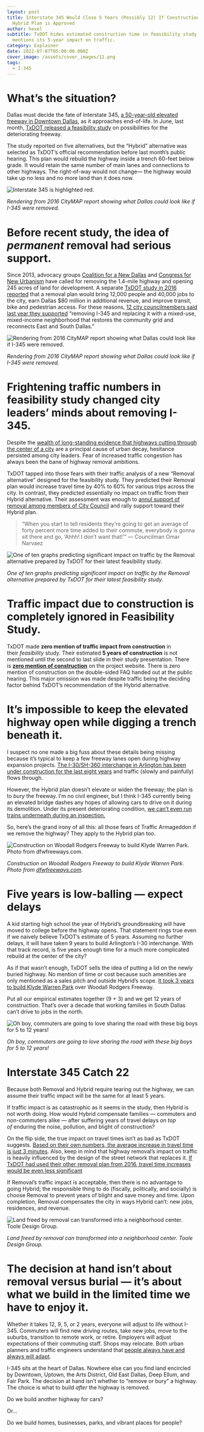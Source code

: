 ```yaml
---
layout: post
title: Interstate 345 Would Close 5 Years (Possibly 12) If Construction of TxDOT
  Hybrid Plan is Approved
author: hexel
subtitle: TxDOT hides estimated construction time in feasibility study and never
  mentions its 5-year impact on traffic.
category: Explainer
date: 2022-07-07T05:00:00.000Z
cover_image: /assets/cover_images/11.png
tags:
  - I-345
---
```

# What’s the situation?

Dallas must decide the fate of Interstate 345, [a 50-year-old elevated freeway in Downtown Dallas](https://www.youtube.com/watch?v=D5pyjaGW7xQ), as it approaches end-of-life. In June, last month, [TxDOT released a feasibility study](https://www.keepitmovingdallas.com/I345) on possibilities for the deteriorating freeway.

The study reported on five alternatives, but the “Hybrid” alternative was selected as TxDOT’s official recommendation before last month’s public hearing. This plan would rebuild the highway inside a trench 60-feet below grade. It would retain the same number of main lanes and connections to other highways. The right-of-way would not change— the highway would take up no less and no more land than it does now.

![Interstate 345 is highlighted red.](https://miro.medium.com/v2/resize:fit:720/format:webp/1*nQ-Sw8KCTjTBo-vsS2F3fQ.png "Interstate 345 is highlighted red.")

*Rendering from 2016 CityMAP report showing what Dallas could look like if I-345 were removed.*

# Before recent study, the idea of *permanent* removal had serious support.

Since 2013, advocacy groups [Coalition for a New Dallas](https://www.coalitionforanewdallas.org/i-345) and [Congress for New Urbanism](https://www.dmagazine.com/frontburner/2021/06/i-345-back-on-cnus-freeways-without-futures-list/) have called for removing the 1.4-mile highway and opening 245 acres of land for development. A separate [TxDOT study in 2016 reported](https://www.dmagazine.com/urbanism-transportation/2016/06/new-txdot-report-says-we-should-tear-down-i-345/) that a removal plan would bring 12,000 people and 40,000 jobs to the city, earn Dallas $80 million in additional revenue, and improve transit, bike and pedestrian access. For these reasons, [12 city councilmembers said last year they supported](https://www.coalitionforanewdallas.org/featured-posts/coalition-for-a-new-dallas-5) “removing I-345 and replacing it with a mixed-use, mixed-income neighborhood that restores the community grid and reconnects East and South Dallas.”

![Rendering from 2016 CityMAP report showing what Dallas could look like if I-345 were removed.](https://miro.medium.com/v2/resize:fit:720/format:webp/1*XQM6jMy4_k6AQcbwq_SNPQ.png "Rendering from 2016 CityMAP report showing what Dallas could look like if I-345 were removed.")

*Rendering from 2016 CityMAP report showing what Dallas could look like if I-345 were removed.*

# Frightening traffic numbers in feasibility study changed city leaders’ minds about removing I-345.

Despite the [wealth of long-standing evidence that highways cutting through the center of a city](https://www.nytimes.com/interactive/2021/05/27/climate/us-cities-highway-removal.html) are a principal cause of urban decay, hesitance persisted among city leaders. Fear of increased traffic congestion has always been the bane of highway removal ambitions.

TxDOT tapped into those fears with their traffic analysis of a new “Removal alternative” designed for the feasibility study. They predicted their Removal plan would increase travel time by 40% to 60% for various trips across the city. In contrast, they predicted essentially no impact on traffic from their Hybrid alternative. Their assessment was enough to [annul support of removal among members of City Council](https://www.dmagazine.com/frontburner/2022/06/dallas-city-council-members-walk-back-promise-to-remove-i-345/#:~:text=In%202021%2C%2012%20current%20council%20members%20said%20they%20supported%20%E2%80%9Cremoving%20I%2D345%20and%20replacing%20it%20with%20a%20mixed%2Duse%2C%20mixed%2Dincome%20neighborhood%20that%20restores%20the%20community%20grid%20and%20reconnects%20East%20and%20South%20Dallas.%E2%80%9D) and rally support toward their Hybrid plan.

> “When you start to tell residents they’re going to get an average of forty percent more time added to their commute, everybody is gonna sit there and go, ‘Ahhh! I don’t want that!’” — Councilman Omar Narvaez

![One of ten graphs predicting significant impact on traffic by the Removal alternative prepared by TxDOT for their latest feasibility study.](https://miro.medium.com/v2/resize:fit:1400/1*VZL8mu3TfD4jSVuNDwSNmQ.png "One of ten graphs predicting significant impact on traffic by the Removal alternative prepared by TxDOT for their latest feasibility study.")

*One of ten graphs predicting significant impact on traffic by the Removal alternative prepared by TxDOT for their latest feasibility study.*

# Traffic impact due to construction is completely ignored in Feasibility Study.

TxDOT made **zero mention of traffic impact from construction** in their *feasibility* study. Their estimated **5 years of construction** is not mentioned until the second to last slide in their study presentation. There is **[zero mention of construction](https://www.keepitmovingdallas.com/I345)** on the project website. There is zero mention of construction on the double-sided FAQ handed out at the public hearing. This major omission was made despite traffic being the deciding factor behind TxDOT’s recommendation of the Hybrid alternative.

# It’s impossible to keep the elevated highway open while digging a trench beneath it.

I suspect no one made a big fuss about these details being missing because it’s typical to keep a few freeway lanes open during highway expansion projects. [The I-30/SH-360 interchange in Arlington has been under construction for the last eight years](https://www.cbsnews.com/dfw/news/frustration-grows-over-i-30-sh-360-construction-arlington/) and traffic (slowly and painfully) flows through.

However, the Hybrid plan doesn’t elevate or widen the freeway; the plan is to *bury* the freeway. I’m no civil engineer, but I think I-345 currently being an elevated bridge dashes any hopes of allowing cars to drive on it during its demolition. Under its present deteriorating condition, [we can’t even run trains underneath during an inspection.](https://dartdaily.dart.org/posts/post/buses-replace-green-line-between-pearl-and-deep-ellum-stations-7-9-2022)

So, here’s the grand irony of all this: all those fears of Traffic Armageddon if we remove the highway? They apply to the Hybrid plan too.

![Construction on Woodall Rodgers Freeway to build Klyde Warren Park. Photo from dfwfreeways.com.](https://miro.medium.com/v2/resize:fit:1400/0*BRSz5TDncpXyyQqv "Construction on Woodall Rodgers Freeway to build Klyde Warren Park. Photo from dfwfreeways.com.")

*Construction on Woodall Rodgers Freeway to build Klyde Warren Park. Photo from [dfwfreeways.com](http://dfwfreeways.com/spur366/construction-park).*

# Five years is low-balling — expect delays

A kid starting high school the year of Hybrid’s groundbreaking will have moved to college before the highway opens. That statement rings true even if we naively believe TxDOT’s estimate of 5 years. Assuming no further delays, it will have taken 9 years to build Arlington’s I-30 interchange. With that track record, is five years enough time for a much more complicated rebuild at the center of the city?

As if that wasn’t enough, TxDOT sells the idea of putting a lid on the newly buried highway. No mention of time or cost because such amenities are only mentioned as a sales pitch and outside Hybrid’s scope. [It took 3 years to build Klyde Warren Park](https://www.klydewarrenpark.org/about-the-park/our-story.html) over Woodall Rodgers Freeway.

Put all our empirical estimates together (9 + 3) and we get 12 years of construction. That’s over a decade that working families in South Dallas can’t drive to jobs in the north.

![Oh boy, commuters are going to love sharing the road with these big boys for 5 to 12 years!](https://miro.medium.com/v2/resize:fit:1400/1*SeGjhe-80Rp5M6PgnrnnYw.jpeg "Oh boy, commuters are going to love sharing the road with these big boys for 5 to 12 years!")

*Oh boy, commuters are going to love sharing the road with these big boys for 5 to 12 years!*

# Interstate 345 Catch 22

Because both Removal and Hybrid require tearing out the highway, we can assume their traffic impact will be the same for at least 5 years.

If traffic impact is as catastrophic as it seems in the study, then Hybrid is not worth doing. How would Hybrid compensate families — commuters and non-commuters alike — after suffering years of travel delays *on top of* enduring the noise, pollution, and blight of construction?

On the flip side, the true impact on travel times isn’t as bad as TxDOT suggests. [Based on their own numbers, the average increase in travel time is just 3 minutes](https://medium.com/@WalkableDFW/where-the-345-feasibility-process-went-off-the-rails-fb088568cc1d). Also, keep in mind that highway removal’s impact on traffic is heavily influenced by the design of the street network that replaces it. [If TxDOT had used their other removal plan from 2016, travel time increases would be even less significant](https://www.dmagazine.com/urbanism-transportation/2016/06/new-txdot-report-says-we-should-tear-down-i-345/)

If Removal’s traffic impact is acceptable, then there is no advantage to going Hybrid; the responsible thing to do (fiscally, politically, and socially) is choose Removal to prevent years of blight and save money and time. Upon completion, Removal compensates the city in ways Hybrid can’t: new jobs, residences, and revenue.

![Land freed by removal can transformed into a neighborhood center. Toole Design Group.](https://miro.medium.com/v2/resize:fit:1400/0*C1PfFQt8QtZgJed- "Land freed by removal can transformed into a neighborhood center. Toole Design Group.")

*Land freed by removal can transformed into a neighborhood center. Toole Design Group.*

# The decision at hand isn’t about removal versus burial — it’s about what we build in the limited time we have to enjoy it.

Whether it takes 12, 9, 5, or 2 years, everyone will adjust to life without I-345. Commuters will find new driving routes, take new jobs, move to the suburbs, transition to remote work, or retire. Employers will adjust expectations of their commuting staff. Shops may relocate. Both urban planners and traffic engineers understand that [people always have and always will adapt](https://cityobservatory.org/seattle_carmaggedon/).

I-345 sits at the heart of Dallas. Nowhere else can you find land encircled by Downtown, Uptown, the Arts District, Old East Dallas, Deep Ellum, and Fair Park. The decision at hand isn’t whether to “remove or bury” a highway. The choice is what to build *after* the highway is removed.

Do we build another highway for cars?

Or…

Do we build homes, businesses, parks, and vibrant places for people?